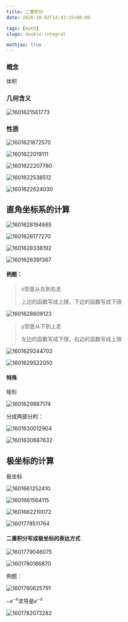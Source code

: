 ```yaml
---
title: 二重积分
date: 2020-10-02T14:43:15+08:00

tags: [math] 
slugs: double-integral

mathjax: true
---
```


### 概念

体积

### 几何含义

![1601621561773](https://cdn.kayleh.top/gh/kayleh/cdn/img/二重积分/1601621561773.png)

### 性质

![1601621872570](https://cdn.kayleh.top/gh/kayleh/cdn/img/二重积分/1601621872570.png)

![1601622019111](https://cdn.kayleh.top/gh/kayleh/cdn/img/二重积分/1601622019111.png)

![1601622207780](https://cdn.kayleh.top/gh/kayleh/cdn/img/二重积分/1601622207780.png)

![1601622538512](https://cdn.kayleh.top/gh/kayleh/cdn/img/二重积分/1601622538512.png)

![1601622624030](https://cdn.kayleh.top/gh/kayleh/cdn/img/二重积分/1601622624030.png)

## 直角坐标系的计算

![1601628194665](https://cdn.kayleh.top/gh/kayleh/cdn/img/二重积分/1601628194665.png)

![1601628177270](https://cdn.kayleh.top/gh/kayleh/cdn/img/二重积分/1601628177270.png)

![1601628338192](https://cdn.kayleh.top/gh/kayleh/cdn/img/二重积分/1601628338192.png)

![1601628391367](https://cdn.kayleh.top/gh/kayleh/cdn/img/二重积分/1601628391367.png)

#### 例题：

> x型是从左到右走
>
> 上边的函数写成上限，下边的函数写成下限

![1601628609123](https://cdn.kayleh.top/gh/kayleh/cdn/img/二重积分/1601628609123.png)

> y型是从下到上走
>
> 左边的函数写成下限，右边的函数写成上限

![1601629244702](https://cdn.kayleh.top/gh/kayleh/cdn/img/二重积分/1601629244702.png)

![1601629522050](https://cdn.kayleh.top/gh/kayleh/cdn/img/二重积分/1601629522050.png)

#### 特殊

矩形

![1601629887174](https://cdn.kayleh.top/gh/kayleh/cdn/img/二重积分/1601629887174.png)

分成两部分的：

![1601630012904](https://cdn.kayleh.top/gh/kayleh/cdn/img/二重积分/1601630012904.png)

![1601630687632](https://cdn.kayleh.top/gh/kayleh/cdn/img/二重积分/1601630687632.png)

## 极坐标的计算

极坐标

![1601661252410](https://cdn.kayleh.top/gh/kayleh/cdn/img/二重积分/1601661252410.png)

![1601661564115](https://cdn.kayleh.top/gh/kayleh/cdn/img/二重积分/1601661564115.png)

![1601662210072](https://cdn.kayleh.top/gh/kayleh/cdn/img/二重积分/1601662210072.png)

![1601778511764](https://cdn.kayleh.top/gh/kayleh/cdn/img/二重积分/1601778511764.png)

#### 二重积分写成极坐标的表达方式

![1601779046075](https://cdn.kayleh.top/gh/kayleh/cdn/img/二重积分/1601779046075.png)

![1601780186870](https://cdn.kayleh.top/gh/kayleh/cdn/img/二重积分/1601780186870.png)

例题：

![1601780625791](https://cdn.kayleh.top/gh/kayleh/cdn/img/二重积分/1601780625791.png)

$-e^{-x}$求导是$e^{-x}$

![1601782073282](https://cdn.kayleh.top/gh/kayleh/cdn/img/二重积分/1601782073282.png)
